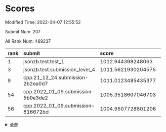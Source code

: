 # Scores

Modified Time: 2022-04-07 12:55:52

Submit Num: 207

All Rank Num: 489237

| rank |               submit               |       score        |       sigma        | pk_num |
| :--- | :--------------------------------- | :----------------- | :----------------- | :----- |
| 1    | jsonzb.test.test_1                 | 1012.944398248063  | 0.814608305722828  | 9453   |
| 3    | jsonzb.test.submission_level_4     | 1011.5621930204575 | 0.757695521752813  | 9454   |
| 9    | cpp.21_12_24.submission-2b2ea0d7   | 1011.0123485435377 | 0.7968758791582481 | 9452   |
| 54   | cpp.2022_01_09.submission-5b0e3de2 | 1005.3518607046703 | 0.7283519062585314 | 9455   |
| 56   | cpp.2022_01_09.submission-816672bd | 1004.9507728801206 | 0.7075339973938246 | 9453   |


<details>
<summary>全部</summary>

| rank |                 submit                 |       score        |       sigma        | pk_num |
| :--- | :------------------------------------- | :----------------- | :----------------- | :----- |
| 1    | jsonzb.test.test_1                     | 1012.944398248063  | 0.814608305722828  | 9453   |
| 2    | gobigger.level_3.submission_level_3_23 | 1012.2649390011354 | 0.7849761945812512 | 9453   |
| 3    | jsonzb.test.submission_level_4         | 1011.5621930204575 | 0.757695521752813  | 9454   |
| 4    | gobigger.level_3.submission_level_3_39 | 1011.3444511471915 | 0.7779582599627798 | 9451   |
| 5    | gobigger.level_3.submission_level_3_17 | 1011.2991959524426 | 0.7810565488688376 | 9455   |
| 6    | gobigger.level_3.submission_level_3_12 | 1011.2932073550481 | 0.7491886381749281 | 9457   |
| 7    | gobigger.level_3.submission_level_3_48 | 1011.2540730506115 | 0.7678437696722129 | 9452   |
| 8    | gobigger.level_3.submission_level_3_8  | 1011.1111787524723 | 0.7575285374661938 | 9454   |
| 9    | cpp.21_12_24.submission-2b2ea0d7       | 1011.0123485435377 | 0.7968758791582481 | 9452   |
| 10   | gobigger.level_3.submission_level_3_9  | 1010.9362614986104 | 0.7607461381023608 | 9454   |
| 11   | gobigger.level_3.submission_level_3_3  | 1010.8259268705109 | 0.7711078020266424 | 9454   |
| 12   | gobigger.level_3.submission_level_3_37 | 1010.7196710162677 | 0.7791420498642363 | 9452   |
| 13   | gobigger.level_3.submission_level_3_25 | 1010.6779083797164 | 0.7842489025178793 | 9452   |
| 14   | gobigger.level_3.submission_level_3_31 | 1010.6726132897361 | 0.7816784656629325 | 9450   |
| 15   | gobigger.level_3.submission_level_3_22 | 1010.6610272042908 | 0.7915914527584385 | 9456   |
| 16   | gobigger.level_3.submission_level_3_46 | 1010.6430148973647 | 0.7413370089580755 | 9457   |
| 17   | gobigger.level_3.submission_level_3_41 | 1010.5448122604903 | 0.7501610938943188 | 9453   |
| 18   | gobigger.level_3.submission_level_3_26 | 1010.4184390957629 | 0.783968306783423  | 9457   |
| 19   | gobigger.level_3.submission_level_3_15 | 1010.4073581014717 | 0.770632312976779  | 9456   |
| 20   | gobigger.level_3.submission_level_3_32 | 1010.3589197974799 | 0.7685003838819969 | 9453   |
| 21   | gobigger.level_3.submission_level_3_35 | 1010.345675243833  | 0.7554869794725297 | 9458   |
| 22   | gobigger.level_3.submission_level_3_47 | 1010.3258967441466 | 0.7607997744117662 | 9450   |
| 23   | gobigger.level_3.submission_level_3_13 | 1010.2711699774082 | 0.7788254853223495 | 9455   |
| 24   | gobigger.level_3.submission_level_3_21 | 1010.170090207205  | 0.7456221998576479 | 9451   |
| 25   | gobigger.level_3.submission_level_3_10 | 1010.1622236582269 | 0.748036543167175  | 9457   |
| 26   | gobigger.level_3.submission_level_3_36 | 1010.0984367374585 | 0.7812208178739043 | 9455   |
| 27   | gobigger.level_3.submission_level_3_6  | 1010.0784422455505 | 0.7773604898566759 | 9455   |
| 28   | gobigger.level_3.submission_level_3_49 | 1009.9682618954873 | 0.7503923869893233 | 9452   |
| 29   | gobigger.level_3.submission_level_3_40 | 1009.949674294888  | 0.7611724679433589 | 9458   |
| 30   | gobigger.level_3.submission_level_3_30 | 1009.8437802846937 | 0.7572216864904244 | 9451   |
| 31   | gobigger.level_3.submission_level_3_7  | 1009.83431754356   | 0.7626006808945102 | 9458   |
| 32   | gobigger.level_3.submission_level_3_43 | 1009.795280819535  | 0.7654125374067058 | 9455   |
| 33   | gobigger.level_3.submission_level_3_18 | 1009.7762364920791 | 0.7726802385506781 | 9452   |
| 34   | gobigger.level_3.submission_level_3_0  | 1009.6764308493703 | 0.7533572041685598 | 9454   |
| 35   | gobigger.level_3.submission_level_3_27 | 1009.6456719308655 | 0.7628548820280148 | 9454   |
| 36   | gobigger.level_3.submission_level_3_19 | 1009.6029912436976 | 0.7617204596434711 | 9455   |
| 37   | gobigger.level_3.submission_level_3_11 | 1009.5882558045253 | 0.751976810131317  | 9453   |
| 38   | gobigger.level_3.submission_level_3_29 | 1009.5188819474232 | 0.7297336382782497 | 9447   |
| 39   | gobigger.level_3.submission_level_3_45 | 1009.4774082814652 | 0.755209411980528  | 9454   |
| 40   | gobigger.level_3.submission_level_3_16 | 1009.4306405237107 | 0.7611415732004821 | 9455   |
| 41   | gobigger.level_3.submission_level_3_14 | 1009.4075080262658 | 0.7428597454570611 | 9449   |
| 42   | gobigger.level_3.submission_level_3_4  | 1009.4031850063566 | 0.7432823911479179 | 9453   |
| 43   | gobigger.level_3.submission_level_3_28 | 1009.3772248362892 | 0.7446790280576951 | 9454   |
| 44   | gobigger.level_3.submission_level_3_2  | 1009.3435022618012 | 0.7558437468736214 | 9451   |
| 45   | gobigger.level_3.submission_level_3_24 | 1009.3231714576663 | 0.7432881862560764 | 9455   |
| 46   | gobigger.level_3.submission_level_3_33 | 1009.1597049870237 | 0.7433006379679322 | 9454   |
| 47   | gobigger.level_3.submission_level_3_42 | 1008.9860147140846 | 0.7535613141606443 | 9454   |
| 48   | gobigger.level_3.submission_level_3_20 | 1008.8468558031346 | 0.7364026956382344 | 9456   |
| 49   | gobigger.level_3.submission_level_3_34 | 1008.8227361424524 | 0.7470250807473388 | 9452   |
| 50   | gobigger.level_3.submission_level_3_1  | 1008.7737146837075 | 0.7359527569245896 | 9454   |
| 51   | gobigger.level_3.submission_level_3_38 | 1008.7423110291555 | 0.7488795932575395 | 9452   |
| 52   | gobigger.level_3.submission_level_3_5  | 1008.7139486931601 | 0.7562886375516182 | 9456   |
| 53   | gobigger.level_3.submission_level_3_44 | 1008.4262767488189 | 0.7554988488970964 | 9461   |
| 54   | cpp.2022_01_09.submission-5b0e3de2     | 1005.3518607046703 | 0.7283519062585314 | 9455   |
| 55   | gobigger.level_1.submission_level_1_35 | 1005.0158771037998 | 0.7183122069228671 | 9454   |
| 56   | cpp.2022_01_09.submission-816672bd     | 1004.9507728801206 | 0.7075339973938246 | 9453   |
| 57   | gobigger.level_1.submission_level_1_16 | 1004.6793488661559 | 0.7135178805286896 | 9452   |
| 58   | gobigger.level_1.submission_level_1_45 | 1004.6083643545223 | 0.7193182556518807 | 9454   |
| 59   | gobigger.level_1.submission_level_1_43 | 1004.5147321797448 | 0.7099488844813079 | 9461   |
| 60   | gobigger.level_1.submission_level_1_38 | 1004.4632661609655 | 0.7029903558116953 | 9454   |
| 61   | gobigger.level_1.submission_level_1_10 | 1004.1913513263762 | 0.7059555357158576 | 9455   |
| 62   | gobigger.level_1.submission_level_1_49 | 1004.0294633465422 | 0.7188117018650004 | 9460   |
| 63   | gobigger.level_1.submission_level_1_37 | 1003.98053972398   | 0.7089727924600105 | 9448   |
| 64   | gobigger.level_1.submission_level_1_28 | 1003.9401146488403 | 0.7070043023362427 | 9459   |
| 65   | gobigger.level_1.submission_level_1_18 | 1003.8806514342955 | 0.7191653055015577 | 9459   |
| 66   | gobigger.level_1.submission_level_1_2  | 1003.8432963905439 | 0.7128074724639348 | 9452   |
| 67   | gobigger.level_1.submission_level_1_23 | 1003.7602235055458 | 0.722305523220013  | 9458   |
| 68   | gobigger.level_1.submission_level_1_36 | 1003.7386045344637 | 0.707525283015118  | 9454   |
| 69   | gobigger.level_1.submission_level_1_41 | 1003.7266852488538 | 0.7121862256931005 | 9457   |
| 70   | gobigger.level_1.submission_level_1_6  | 1003.6804358854096 | 0.7207998059490784 | 9454   |
| 71   | gobigger.level_1.submission_level_1_33 | 1003.6420833872461 | 0.7183632607046503 | 9463   |
| 72   | gobigger.level_1.submission_level_1_25 | 1003.6304977300022 | 0.7173998621104695 | 9453   |
| 73   | gobigger.level_1.submission_level_1_9  | 1003.5614395650292 | 0.7053006693087256 | 9457   |
| 74   | gobigger.level_1.submission_level_1_1  | 1003.5488319634959 | 0.7123857455574656 | 9457   |
| 75   | gobigger.level_1.submission_level_1_48 | 1003.4715593654172 | 0.7193165964186593 | 9452   |
| 76   | gobigger.level_1.submission_level_1_42 | 1003.399303358015  | 0.7089646610446652 | 9451   |
| 77   | gobigger.level_1.submission_level_1_27 | 1003.3817028822133 | 0.7198618846523293 | 9454   |
| 78   | gobigger.level_1.submission_level_1_29 | 1003.3360827156048 | 0.715938020584868  | 9459   |
| 79   | gobigger.level_1.submission_level_1_11 | 1003.3337242047775 | 0.7129739673043185 | 9455   |
| 80   | gobigger.level_1.submission_level_1_17 | 1003.2680956379593 | 0.7095294423385766 | 9457   |
| 81   | gobigger.level_1.submission_level_1_20 | 1003.237925485472  | 0.7025284169098712 | 9455   |
| 82   | gobigger.level_1.submission_level_1_0  | 1003.0960586671745 | 0.7201701488705875 | 9453   |
| 83   | gobigger.level_1.submission_level_1_4  | 1003.0936537780979 | 0.7166729912452096 | 9450   |
| 84   | gobigger.level_1.submission_level_1_13 | 1003.0905120833846 | 0.7197705582817335 | 9458   |
| 85   | gobigger.level_1.submission_level_1_47 | 1002.9808551872856 | 0.7077175303549463 | 9446   |
| 86   | gobigger.level_1.submission_level_1_26 | 1002.9360874332364 | 0.7171244828232527 | 9451   |
| 87   | gobigger.level_1.submission_level_1_3  | 1002.9319647382417 | 0.7191226398864092 | 9456   |
| 88   | gobigger.level_1.submission_level_1_44 | 1002.9041062325838 | 0.7121484743680947 | 9459   |
| 89   | gobigger.level_1.submission_level_1_19 | 1002.8419658766607 | 0.7134194945336546 | 9452   |
| 90   | gobigger.level_1.submission_level_1_30 | 1002.8293364341346 | 0.7191960161544677 | 9449   |
| 91   | gobigger.level_1.submission_level_1_21 | 1002.7847490686129 | 0.7194471536610888 | 9454   |
| 92   | gobigger.level_1.submission_level_1_15 | 1002.7770652437882 | 0.7026885007112703 | 9454   |
| 93   | gobigger.level_1.submission_level_1_14 | 1002.7259400986991 | 0.7140723362397382 | 9454   |
| 94   | gobigger.level_1.submission_level_1_34 | 1002.7215401609196 | 0.7234265302491117 | 9460   |
| 95   | gobigger.level_1.submission_level_1_39 | 1002.6955132067984 | 0.7180616251108423 | 9456   |
| 96   | gobigger.level_1.submission_level_1_7  | 1002.676155867339  | 0.7113926428019144 | 9455   |
| 97   | gobigger.level_1.submission_level_1_24 | 1002.6672014486458 | 0.716247910833489  | 9454   |
| 98   | gobigger.level_1.submission_level_1_40 | 1002.6072940242275 | 0.7171544310434205 | 9451   |
| 99   | gobigger.level_1.submission_level_1_46 | 1002.6063329903322 | 0.7138831979340822 | 9453   |
| 100  | gobigger.level_1.submission_level_1_12 | 1002.4127256919885 | 0.7215369213452081 | 9452   |
| 101  | gobigger.level_1.submission_level_1_32 | 1002.2594887831003 | 0.70623297612198   | 9451   |
| 102  | gobigger.level_1.submission_level_1_22 | 1002.2447086658511 | 0.7114356288290093 | 9457   |
| 103  | gobigger.level_1.submission_level_1_31 | 1002.2157332225621 | 0.6945206774864238 | 9450   |
| 104  | gobigger.level_1.submission_level_1_5  | 1002.1837095476967 | 0.7102772388549456 | 9452   |
| 105  | gobigger.level_1.submission_level_1_8  | 1001.9258424396767 | 0.7171195655928075 | 9450   |
| 106  | gobigger.random.submission_random_33   | 997.274416144469   | 0.7047083102227474 | 9459   |
| 107  | gobigger.random.submission_random_3    | 997.2108110860719  | 0.7060365451849772 | 9455   |
| 108  | gobigger.random.submission_random_14   | 997.2010331640826  | 0.7091881324165591 | 9461   |
| 109  | gobigger.random.submission_random_18   | 996.7450951667765  | 0.7150260747297995 | 9455   |
| 110  | gobigger.random.submission_random_2    | 996.7297665717916  | 0.6989392647453951 | 9455   |
| 111  | gobigger.random.submission_random_35   | 996.6908394047592  | 0.7127667972577789 | 9453   |
| 112  | gobigger.random.submission_random_25   | 996.6813356577112  | 0.7118481815687838 | 9450   |
| 113  | gobigger.random.submission_random_7    | 996.6724518078471  | 0.7120378797429016 | 9456   |
| 114  | gobigger.random.submission_random_20   | 996.6449319124358  | 0.7038830214858225 | 9449   |
| 115  | gobigger.random.submission_random_49   | 996.6255633123525  | 0.7101580995168058 | 9458   |
| 116  | gobigger.random.submission_random_16   | 996.6004019868986  | 0.7044626403173754 | 9453   |
| 117  | gobigger.random.submission_random_29   | 996.5179950684353  | 0.7095706975310225 | 9452   |
| 118  | gobigger.random.submission_random_8    | 996.517124522381   | 0.7054304757100192 | 9456   |
| 119  | gobigger.random.submission_random_21   | 996.4701357329863  | 0.7149593654157449 | 9451   |
| 120  | gobigger.random.submission_random_48   | 996.411983158519   | 0.7250945873003757 | 9452   |
| 121  | gobigger.random.submission_random_36   | 996.3766708932202  | 0.7180543767396812 | 9456   |
| 122  | gobigger.random.submission_random_17   | 996.3760142280535  | 0.707576871205838  | 9452   |
| 123  | gobigger.random.submission_random_30   | 996.3517730708431  | 0.7230253770269915 | 9453   |
| 124  | gobigger.random.submission_random_27   | 996.3404376547483  | 0.7194448354113502 | 9453   |
| 125  | gobigger.random.submission_random_9    | 996.2977888626183  | 0.6977655777837529 | 9454   |
| 126  | gobigger.random.submission_random_43   | 996.2495108298059  | 0.7065560003453191 | 9451   |
| 127  | gobigger.random.submission_random_28   | 996.2243442287742  | 0.7190745745932848 | 9456   |
| 128  | gobigger.random.submission_random_39   | 996.1847994148201  | 0.7088045430467921 | 9456   |
| 129  | gobigger.random.submission_random_6    | 996.1765605521786  | 0.7045704134548612 | 9452   |
| 130  | gobigger.random.submission_random_22   | 996.1588164018477  | 0.71678603711224   | 9454   |
| 131  | gobigger.random.submission_random_23   | 996.1402662787897  | 0.7179713693026594 | 9451   |
| 132  | gobigger.random.submission_random_32   | 996.0546954969582  | 0.713559743164042  | 9454   |
| 133  | gobigger.random.submission_random_44   | 996.0204597280314  | 0.7132109496925528 | 9455   |
| 134  | gobigger.random.submission_random_42   | 995.9257462642697  | 0.715007320186576  | 9448   |
| 135  | gobigger.random.submission_random_13   | 995.8719018994608  | 0.7225361005484074 | 9460   |
| 136  | gobigger.random.submission_random_10   | 995.8280613781427  | 0.7159247212700681 | 9456   |
| 137  | gobigger.random.submission_random_26   | 995.7615221932626  | 0.7218254510020152 | 9452   |
| 138  | gobigger.random.submission_random_15   | 995.7484292764066  | 0.7050144565669043 | 9453   |
| 139  | gobigger.random.submission_random_40   | 995.6959283587802  | 0.7113461496041535 | 9456   |
| 140  | gobigger.random.submission_random_4    | 995.695188702861   | 0.7174927376975048 | 9457   |
| 141  | gobigger.random.submission_random_12   | 995.6861316100309  | 0.7044574942352081 | 9451   |
| 142  | gobigger.random.submission_random_11   | 995.6687545108654  | 0.7054854742700664 | 9449   |
| 143  | gobigger.random.submission_random_41   | 995.5949651894961  | 0.719678995390811  | 9454   |
| 144  | gobigger.random.submission_random_1    | 995.5851172880301  | 0.7009215066954514 | 9458   |
| 145  | gobigger.random.submission_random_5    | 995.5803156451068  | 0.7409531170756744 | 9455   |
| 146  | gobigger.random.submission_random_37   | 995.5721936045692  | 0.7194553828990926 | 9453   |
| 147  | gobigger.random.submission_random_31   | 995.4738719077404  | 0.7005084135589024 | 9454   |
| 148  | gobigger.random.submission_random_45   | 995.3779426572236  | 0.7268677208074142 | 9450   |
| 149  | gobigger.random.submission_random_24   | 995.2434985930292  | 0.7185524950989691 | 9454   |
| 150  | gobigger.random.submission_random_46   | 995.237773800025   | 0.704655146378566  | 9451   |
| 151  | gobigger.random.submission_random_0    | 995.2090606280358  | 0.7085050289914088 | 9458   |
| 152  | gobigger.random.submission_random_38   | 995.1230120788299  | 0.7204856980531725 | 9457   |
| 153  | gobigger.random.submission_random_19   | 995.1028316958796  | 0.7024934813208564 | 9452   |
| 154  | gobigger.random.submission_random_34   | 994.906091200366   | 0.7124832679177312 | 9455   |
| 155  | gobigger.random.submission_random_47   | 994.760280006515   | 0.7102560493443667 | 9454   |
| 156  | gobigger.level_2.submission_level_2_11 | 994.2119883809639  | 0.7303154269756378 | 9454   |
| 157  | gobigger.level_2.submission_level_2_9  | 993.5326031693025  | 0.7342595704603512 | 9454   |
| 158  | gobigger.level_2.submission_level_2_13 | 993.4356804282417  | 0.725290241152175  | 9455   |
| 159  | gobigger.level_2.submission_level_2_42 | 993.4134770591544  | 0.7442868203809181 | 9456   |
| 160  | gobigger.level_2.submission_level_2_22 | 993.3870071613233  | 0.7396630500732713 | 9455   |
| 161  | gobigger.level_2.submission_level_2_4  | 993.1567336262463  | 0.7510455204554776 | 9452   |
| 162  | gobigger.level_2.submission_level_2_44 | 993.0627341696246  | 0.7339817439161042 | 9456   |
| 163  | gobigger.level_2.submission_level_2_1  | 993.0264950746482  | 0.7232316652815158 | 9447   |
| 164  | gobigger.level_2.submission_level_2_39 | 993.0257741002732  | 0.7262960006407019 | 9445   |
| 165  | gobigger.level_2.submission_level_2_34 | 992.9050861949124  | 0.7379652070045024 | 9451   |
| 166  | gobigger.level_2.submission_level_2_18 | 992.8967860488965  | 0.7385693466197766 | 9454   |
| 167  | gobigger.level_2.submission_level_2_35 | 992.8551257360556  | 0.737691204772182  | 9460   |
| 168  | gobigger.level_2.submission_level_2_45 | 992.7192371581349  | 0.7350396382951675 | 9454   |
| 169  | gobigger.level_2.submission_level_2_31 | 992.5856610154408  | 0.745035284588027  | 9452   |
| 170  | gobigger.level_2.submission_level_2_24 | 992.5849738308688  | 0.741835796263957  | 9450   |
| 171  | gobigger.level_2.submission_level_2_12 | 992.5599636970445  | 0.7284964924339468 | 9450   |
| 172  | gobigger.level_2.submission_level_2_17 | 992.548720015672   | 0.7564129389452442 | 9449   |
| 173  | gobigger.level_2.submission_level_2_46 | 992.4863127484385  | 0.7450942273583572 | 9455   |
| 174  | gobigger.level_2.submission_level_2_38 | 992.4730860079363  | 0.7485607148667379 | 9455   |
| 175  | gobigger.level_2.submission_level_2_47 | 992.4004660320617  | 0.7546592152990961 | 9454   |
| 176  | gobigger.level_2.submission_level_2_21 | 992.3952351021986  | 0.7528203118373752 | 9454   |
| 177  | gobigger.level_2.submission_level_2_49 | 992.3654206982665  | 0.7459702186576691 | 9452   |
| 178  | gobigger.level_2.submission_level_2_25 | 992.3643578190339  | 0.7513584510001475 | 9455   |
| 179  | gobigger.level_2.submission_level_2_5  | 992.3313496710897  | 0.7688768342020232 | 9454   |
| 180  | gobigger.level_2.submission_level_2_43 | 992.317467790898   | 0.7376659205829894 | 9453   |
| 181  | gobigger.level_2.submission_level_2_27 | 992.2543831469064  | 0.7474602223312142 | 9453   |
| 182  | gobigger.level_2.submission_level_2_10 | 992.196138491505   | 0.771816014542894  | 9454   |
| 183  | gobigger.level_2.submission_level_2_15 | 992.1756950300795  | 0.7333742846847126 | 9453   |
| 184  | gobigger.level_2.submission_level_2_28 | 992.1229260240283  | 0.7559699630438127 | 9459   |
| 185  | gobigger.level_2.submission_level_2_30 | 992.0406391382329  | 0.7577012982780612 | 9453   |
| 186  | gobigger.level_2.submission_level_2_40 | 992.0387363610014  | 0.7623679413131105 | 9451   |
| 187  | gobigger.level_2.submission_level_2_20 | 992.0159852847216  | 0.7511805295260986 | 9453   |
| 188  | gobigger.level_2.submission_level_2_14 | 992.0128867384437  | 0.783842450251451  | 9455   |
| 189  | gobigger.level_2.submission_level_2_2  | 991.9744785624143  | 0.7438841217070313 | 9452   |
| 190  | gobigger.level_2.submission_level_2_33 | 991.8638812156566  | 0.7476052463315414 | 9455   |
| 191  | gobigger.level_2.submission_level_2_36 | 991.7823426019753  | 0.7469129310888264 | 9450   |
| 192  | gobigger.level_2.submission_level_2_23 | 991.678473012305   | 0.7497591668167383 | 9457   |
| 193  | gobigger.level_2.submission_level_2_29 | 991.5120307020551  | 0.7661885782197889 | 9458   |
| 194  | gobigger.level_2.submission_level_2_19 | 991.5036063062755  | 0.7601033251821406 | 9452   |
| 195  | gobigger.level_2.submission_level_2_0  | 991.4827631121075  | 0.7579538465070044 | 9456   |
| 196  | gobigger.level_2.submission_level_2_7  | 991.4805044580297  | 0.7483918034027408 | 9455   |
| 197  | gobigger.level_2.submission_level_2_6  | 991.4627273398119  | 0.7490714370986195 | 9453   |
| 198  | gobigger.level_2.submission_level_2_3  | 991.3880695733342  | 0.7441474909739525 | 9449   |
| 199  | gobigger.level_2.submission_level_2_8  | 991.322431336994   | 0.7618389320328288 | 9449   |
| 200  | gobigger.level_2.submission_level_2_16 | 990.8594624217394  | 0.7634611549699322 | 9451   |
| 201  | gobigger.level_2.submission_level_2_37 | 990.7486606145136  | 0.7421190674641928 | 9455   |
| 202  | gobigger.level_2.submission_level_2_26 | 990.7477769905381  | 0.7557972914920601 | 9455   |
| 203  | gobigger.level_2.submission_level_2_41 | 990.6151722371081  | 0.7497340428240371 | 9450   |
| 204  | gobigger.level_2.submission_level_2_32 | 990.3766080710216  | 0.7731374225181428 | 9455   |
| 205  | gobigger.level_2.submission_level_2_48 | 990.2348600357236  | 0.7601658360157221 | 9449   |
| 206  | gobigger.none.submission_none_0        | 976.9015651042162  | 1.3234032329598981 | 9452   |
| 207  | gobigger.none.submission_none_1        | 975.7883096915155  | 1.5304114030296887 | 9458   |

</details>